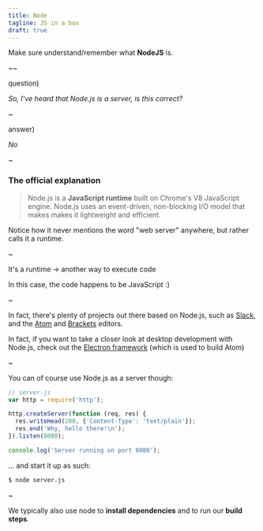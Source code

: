 ```yaml
---
title: Node
tagline: JS in a box
draft: true
---
```


<div class="learn"></div>

Make sure understand/remember what **NodeJS** is.

~~

question)

*So, I've heard that Node.js is a server, is this correct?*

~

answer)

*No*

~

### The official explanation

> Node.js is a **JavaScript runtime** built on Chrome's V8 JavaScript
> engine. Node.js uses an event-driven, non-blocking I/O model that
> makes makes it lightweight and efficient.

Notice how it never mentions the word "web server" anywhere, but rather
calls it a runtime.

~

It's a runtime -> another way to execute code

In this case, the code happens to be JavaScript :)

~

In fact, there's plenty of projects out there based on Node.js, such
as [Slack](https://slack.com), and the [Atom](https://atom.io) and
[Brackets](https://brackets.io) editors.

In fact, if you want to take a closer look at desktop development with
Node.js, check out the [Electron framework](https://electron.atom.io)
(which is used to build Atom)

~

You can of course use Node.js as a server though:

```javascript
// server.js
var http = require('http');

http.createServer(function (req, res) {
  res.writeHead(200, {'Content-Type': 'text/plain'});
  res.end('Why, hello there!\n');
}).listen(8080);

console.log('Server running on port 8080');
```

... and start it up as such:

```bash
$ node server.js
```

~

We typically also use node to **install dependencies** and to run our **build steps**.